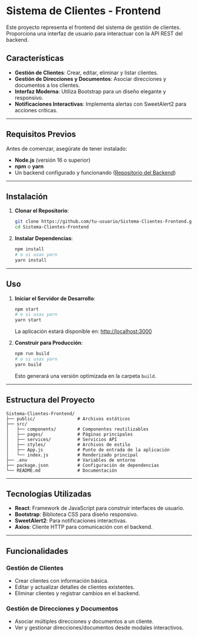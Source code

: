 # Sistema de Clientes - Frontend

Este proyecto representa el frontend del sistema de gestión de clientes. Proporciona una interfaz de usuario para interactuar con la API REST del backend.

## Características

- **Gestión de Clientes**: Crear, editar, eliminar y listar clientes.
- **Gestión de Direcciones y Documentos**: Asociar direcciones y documentos a los clientes.
- **Interfaz Moderna**: Utiliza Bootstrap para un diseño elegante y responsivo.
- **Notificaciones Interactivas**: Implementa alertas con SweetAlert2 para acciones críticas.

---

## Requisitos Previos

Antes de comenzar, asegúrate de tener instalado:

- **Node.js** (versión 16 o superior)
- **npm** o **yarn**
- Un backend configurado y funcionando ([Repositorio del Backend](https://github.com/Jr6445/Sistema-Clientes-API))

---

## Instalación

1. **Clonar el Repositorio**:

   ```bash
   git clone https://github.com/tu-usuario/Sistema-Clientes-Frontend.git
   cd Sistema-Clientes-Frontend
   ```

2. **Instalar Dependencias**:

   ```bash
   npm install
   # o si usas yarn
   yarn install
   ```
---

## Uso

1. **Iniciar el Servidor de Desarrollo**:

   ```bash
   npm start
   # o si usas yarn
   yarn start
   ```

   La aplicación estará disponible en: [http://localhost:3000](http://localhost:3000)

2. **Construir para Producción**:

   ```bash
   npm run build
   # o si usas yarn
   yarn build
   ```

   Esto generará una versión optimizada en la carpeta `build`.

---

## Estructura del Proyecto

```plaintext
Sistema-Clientes-Frontend/
├── public/                # Archivos estáticos
├── src/
│   ├── components/        # Componentes reutilizables
│   ├── pages/             # Páginas principales
│   ├── services/          # Servicios API
│   ├── styles/            # Archivos de estilo
│   ├── App.js             # Punto de entrada de la aplicación
│   └── index.js           # Renderizado principal
├── .env                   # Variables de entorno
├── package.json           # Configuración de dependencias
└── README.md              # Documentación
```

---

## Tecnologías Utilizadas

- **React**: Framework de JavaScript para construir interfaces de usuario.
- **Bootstrap**: Biblioteca CSS para diseño responsivo.
- **SweetAlert2**: Para notificaciones interactivas.
- **Axios**: Cliente HTTP para comunicación con el backend.

---

## Funcionalidades

### Gestión de Clientes
- Crear clientes con información básica.
- Editar y actualizar detalles de clientes existentes.
- Eliminar clientes y registrar cambios en el backend.

### Gestión de Direcciones y Documentos
- Asociar múltiples direcciones y documentos a un cliente.
- Ver y gestionar direcciones/documentos desde modales interactivos.

